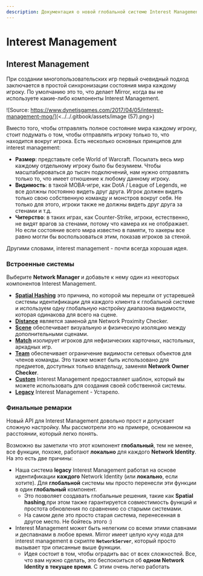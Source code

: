 ```yaml
---
description: Документация о новой глобальной системе Interest Management.
---
```


# Interest Management

## Interest Management

При создании многопользовательских игр первый очевидный подход заключается в простой синхронизации состояния мира каждому игроку. По умолчанию это то, что делает Mirror, когда вы не используете какие-либо компоненты Interest Management.

![Source: https://www.dynetisgames.com/2017/04/05/interest-management-mog/](<../../.gitbook/assets/image (57).png>)

Вместо того, чтобы отправлять полное состояние мира каждому игроку, стоит подумать о том, чтобы отправлять игроку только то, что находится вокруг игрока. Есть несколько основных принципов для interest management:

* **Размер**: представьте себе World of Warcraft. Посылать весь мир каждому отдельному игроку было бы безумием. Чтобы масштабироваться до тысяч подключений, нам нужно отправлять только то, что имеет отношение к любому данному игроку.
* **Видимость**: в такой MOBA-игре, как DotA / League of Legends, не все должны постоянно видеть друг друга. Игрок должен видеть только свою собственную команду и монстров вокруг себя. Не только для этого, игроки также не должны видеть друг друга за стенами и т.д.
* **Читерство**: в таких играх, как Counter-Strike, игроки, естественно, не видят врагов за стенами, потому что камера их не отображает. Но если состояние всего мира известно в памяти, то хакеры все равно могли бы воспользоваться этим, показав игроков за стеной.

Другими словами, interest management - почти всегда хорошая идея.

### Встроенные системы

Выберите **Network Manager** и добавьте к нему один из некоторых компонентов Interest Management.

* [**Spatial Hashing**](spatial-hashing.md) это причина, по которой мы перешли от устаревшей системы идентификации для каждого клиента к глобальной системе и используем одну глобальную настройку диапазона видимости, которая одинакова для всего на сцене.
* [**Distance**](distance.md) является заменой для Network Proximity Checker.
* [**Scene**](scene.md) обеспечивает визуальную и физическую изоляцию между дополнительными сценами.
* [**Match**](match.md) изолирует игроков для нефизических карточных, настольных, аркадных игр.
* [**Team**](team.md) обеспечивает ограничение видимости сетевых объектов для членов команды. Это также может быть использовано для предметов, доступных только владельцу, заменяя **Network Owner Checker**.
* [**Custom**](custom.md) Interest Management предоставляет шаблон, который вы можете использовать для создания своей собственной системы.
* [**Legacy**](legacy-interest-management.md) Interest Management - Устарело.

### Финальные ремарки

Новый API для Interest Management довольно прост и допускает сложную настройку. Мы рассмотрели это на примере, основанном на расстоянии, который легко понять.

Возможно вы заметили что этот компонент **глобальный**, тем не менее, все функции, похоже, работают **локально** для каждого **Network Identity**. На это есть две причины:

* Наша система **legacy** Interest Management работал на основе идентификации **каждого** Network Identity (или **локально**, если хотите). Для **глобальной** системы мы просто перенесли эти функции в один **глобальный** компонент.
  * Это позволяет создавать глобальные решения, такие как **Spatial hashing**,при этом также гарантируется совместимость функций и простота обновления по сравнению со старыми системами.
  * На самом деле это просто старая система, перенесенная в другое место. Не бойтесь этого :)
* Interest Management может быть нелегким со всеми этими спавнами и деспавнами в любое время. Mirror имеет целую кучу кода для interest management в скрипте **`NetworkServer`**, который просто вызывает три описанные выше функции.
  * Идея состоит в том, чтобы оградить вас от всех сложностей. Все, что вам нужно сделать, это беспокоиться об **одном Network Identity в текущее время**. С этим очень легко работать
